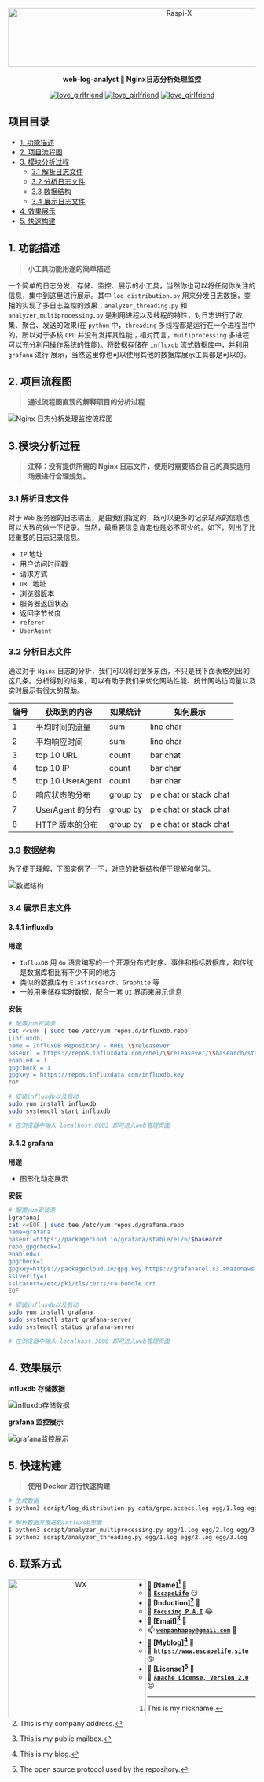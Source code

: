 <p align=center>
  <a href="https://github.com/EscapeLife/love_girlfriend.git">
    <img src="https://escapelife-1257414824.cos.ap-shanghai.myqcloud.com/never-forget-why-you-started.gif" width="680" height="120" alt="Raspi-X" >
  </a>
</p>

<p align=center>
  <b>web-log-analyst 🐌 Nginx日志分析处理监控</b>
</p>

<p align="center">
  <a href="https://github.com/EscapeLife/awesome-builder.git"><img src="https://img.shields.io/badge/Project-web_log_analyst-green.svg?style=for-the-badge&logo=ubuntu" alt="love_girlfriend"></a>
  <a href="https://github.com/EscapeLife/awesome-builder.git"><img src="https://img.shields.io/badge/Author-Escape-orange.svg?style=for-the-badge&logo=vim" alt="love_girlfriend"></a>
  <a href="https://github.com/EscapeLife/awesome-builder.git"><img src="https://img.shields.io/badge/Languages-Python3.7-yellow.svg?style=for-the-badge&logo=python" alt="love_girlfriend"></a>
</p>

## 项目目录

- [1. 功能描述](https://github.com/EscapeLife/web-log-analyst#1-%E5%8A%9F%E8%83%BD%E6%8F%8F%E8%BF%B0)
- [2. 项目流程图](https://github.com/EscapeLife/web-log-analyst#2-%E9%A1%B9%E7%9B%AE%E6%B5%81%E7%A8%8B%E5%9B%BE)
- [3. 模块分析过程](https://github.com/EscapeLife/web-log-analyst#3%E6%A8%A1%E5%9D%97%E5%88%86%E6%9E%90%E8%BF%87%E7%A8%8B)
  - [3.1 解析日志文件](https://github.com/EscapeLife/web-log-analyst#31-%E8%A7%A3%E6%9E%90%E6%97%A5%E5%BF%97%E6%96%87%E4%BB%B6)
  - [3.2 分析日志文件](https://github.com/EscapeLife/web-log-analyst#32-%E5%88%86%E6%9E%90%E6%97%A5%E5%BF%97%E6%96%87%E4%BB%B6)
  - [3.3 数据结构](https://github.com/EscapeLife/web-log-analyst#33-%E6%95%B0%E6%8D%AE%E7%BB%93%E6%9E%84)
  - [3.4 展示日志文件](https://github.com/EscapeLife/web-log-analyst#34-%E5%B1%95%E7%A4%BA%E6%97%A5%E5%BF%97%E6%96%87%E4%BB%B6)
- [4. 效果展示](https://github.com/EscapeLife/web-log-analyst#4-%E6%95%88%E6%9E%9C%E5%B1%95%E7%A4%BA)
- [5. 快速构建]()

## 1. 功能描述

> **小工具功能用途的简单描述**

一个简单的日志分发、存储、监控、展示的小工具，当然你也可以将任何你关注的信息，集中到这里进行展示。其中 `log_distribution.py` 用来分发日志数据，变相的实现了多日志监控的效果；`analyzer_threading.py` 和 `analyzer_multiprocessing.py` 是利用进程以及线程的特性，对日志进行了收集、聚合、发送的效果(在 `python` 中，`threading` 多线程都是运行在一个进程当中的，所以对于多核 `CPU` 并没有发挥其性能；相对而言，`multiprocessing` 多进程可以充分利用操作系统的性能)。将数据存储在 `influxdb` 流式数据库中，并利用 `grafana` 进行`展示，当然这里你也可以使用其他的数据库展示工具都是可以的。

## 2. 项目流程图

> **通过流程图直观的解释项目的分析过程**

![Nginx 日志分析处理监控流程图](./images/nginx_log_processing_monitoring.png)

## 3.模块分析过程

> **注释：没有提供所需的 Nginx 日志文件，使用时需要结合自己的真实适用场景进行合理规划。**

### 3.1 解析日志文件

对于 `Web` 服务器的日志输出，是由我们指定的，既可以更多的记录站点的信息也可以大致的做一下记录。当然，最重要信息肯定也是必不可少的。如下，列出了比较重要的日志记录信息。

- `IP` 地址
- 用户访问时间戳
- 请求方式
- `URL` 地址
- 浏览器版本
- 服务器返回状态
- 返回字节长度
- `referer`
- `UserAgent`

### 3.2 分析日志文件

通过对于 `Nginx` 日志的分析，我们可以得到很多东西，不只是我下面表格列出的这几条。分析得到的结果，可以有助于我们来优化网站性能、统计网站访问量以及实时展示有很大的帮助。

| 编号 | 获取到的内容     | 如果统计 | 如何展示               |
| ---- | ---------------- | -------- | ---------------------- |
| 1    | 平均时间的流量   | sum      | line char              |
| 2    | 平均响应时间     | sum      | line char              |
| 3    | top 10 URL       | count    | bar chat               |
| 4    | top 10 IP        | count    | bar char               |
| 5    | top 10 UserAgent | count    | bar char               |
| 6    | 响应状态的分布   | group by | pie chat or stack chat |
| 7    | UserAgent 的分布 | group by | pie chat or stack chat |
| 8    | HTTP 版本的分布  | group by | pie chat or stack chat |

### 3.3 数据结构

为了便于理解，下图实例了一下，对应的数据结构便于理解和学习。

![数据结构](./images/structure_of_the_data.png)

### 3.4 展示日志文件

#### 3.4.1 influxdb

**用途**

- `InfluxDB` 用 `Go` 语言编写的一个开源分布式时序、事件和指标数据库，和传统是数据库相比有不少不同的地方
- 类似的数据库有 `Elasticsearch`、`Graphite` 等
- 一般用来储存实时数据，配合一套 `UI` 界面来展示信息

**安装**

```bash
# 配置yum安装源
cat <<EOF | sudo tee /etc/yum.repos.d/influxdb.repo
[influxdb]
name = InfluxDB Repository - RHEL \$releasever
baseurl = https://repos.influxdata.com/rhel/\$releasever/\$basearch/stable
enabled = 1
gpgcheck = 1
gpgkey = https://repos.influxdata.com/influxdb.key
EOF

# 安装influxdb以及启动
sudo yum install influxdb
sudo systemctl start influxdb

# 在浏览器中输入 localhost:8083 即可进入web管理页面
```

#### 3.4.2 grafana

**用途**

- 图形化动态展示

**安装**

```bash
# 配置yum安装源
[grafana]
cat <<EOF | sudo tee /etc/yum.repos.d/grafana.repo
name=grafana
baseurl=https://packagecloud.io/grafana/stable/el/6/$basearch
repo_gpgcheck=1
enabled=1
gpgcheck=1
gpgkey=https://packagecloud.io/gpg.key https://grafanarel.s3.amazonaws.com/RPM-GPG-KEY-grafana
sslverify=1
sslcacert=/etc/pki/tls/certs/ca-bundle.crt
EOF

# 安装influxdb以及启动
sudo yum install grafana
sudo systemctl start grafana-server
sudo systemctl status grafana-server

# 在浏览器中输入 localhost:3000 即可进入web管理页面
```

## 4. 效果展示

**influxdb 存储数据**

![influxdb存储数据](./images/influxdb.jpeg)

**grafana 监控展示**

![grafana监控展示](./images/grafana.jpeg)

## 5. 快速构建

> **使用 Docker 进行快速构建**

```bash
# 生成数据
$ python3 script/log_distribution.py data/grpc.access.log egg/1.log egg/2.log egg/3.log

# 解析数据并推送到influxdb里面
$ python3 script/analyzer_multiprocessing.py egg/1.log egg/2.log egg/3.log
$ python3 script/analyzer_threading.py egg/1.log egg/2.log egg/3.log
```

## 6. 联系方式

<p align="center">
    <img src="https://escapelife-1257414824.cos.ap-shanghai.myqcloud.com/escape-wechat-qrcode-1.gif" width="280" height="280" alt="WX" align="left" />
</p>

- **💭 [Name][^1] 💭**
  - 🐠 **[`EscapeLife`](https://www.escapelife.site)** 😏
- **💭 [Induction][^2] 💭**
  - 🏦 **[`Focusing P.A.I`](https://www.paodingai.com)** 😂
- **💭 [Email][^3] 💭**
  - 📫 **[`wenpanhappy@gmail.com`](https://www.escapelife.site)** 🤔
- **💭 [Myblog][^4] 💭**
  - 🍺 **[`https://www.escapelife.site`](https://www.escapelife.site)** 😚
- **💭 [License][^5] 💭**
  - 🚧 [**`Apache License, Version 2.0`**](http://www.apache.org/licenses/LICENSE-2.0.html)😝

[^1]: This is my nickname.
[^2]: This is my company address.
[^3]: This is my public mailbox.
[^4]: This is my blog.
[^5]: The open source protocol used by the repository.

